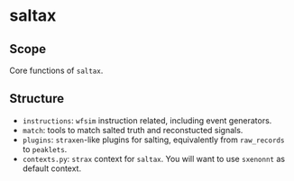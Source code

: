 # saltax
## Scope
Core functions of `saltax`.
## Structure
- `instructions`: `wfsim` instruction related, including event generators.
- `match`: tools to match salted truth and reconstucted signals.
- `plugins`: `straxen`-like plugins for salting, equivalently from `raw_records` to `peaklets`.
- `contexts.py`: `strax` context for `saltax`. You will want to use `sxenonnt` as default context.
